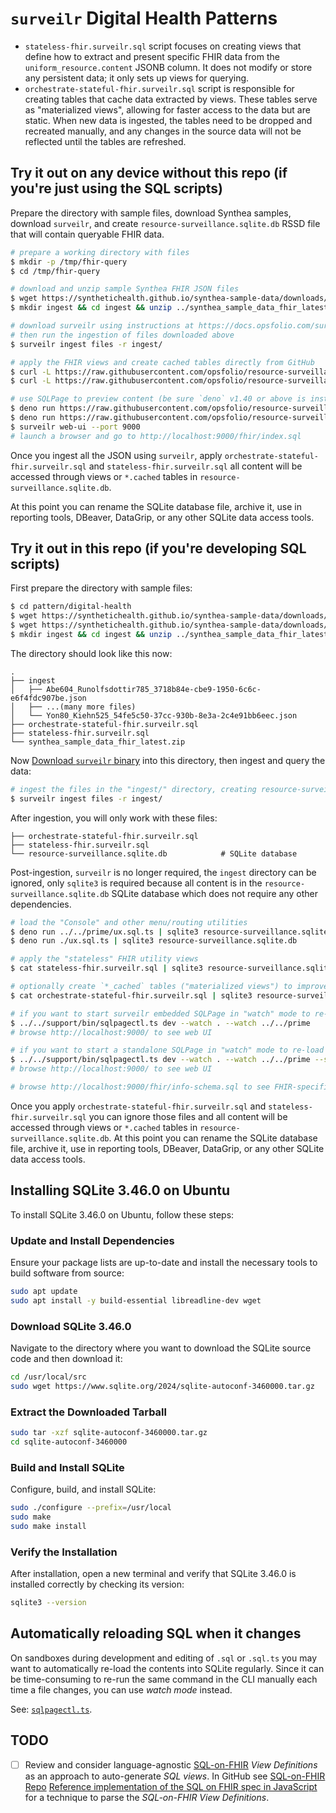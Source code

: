 # `surveilr` Digital Health Patterns

- `stateless-fhir.surveilr.sql` script focuses on creating views that define how
  to extract and present specific FHIR data from the `uniform_resource.content`
  JSONB column. It does not modify or store any persistent data; it only sets up
  views for querying.
- `orchestrate-stateful-fhir.surveilr.sql` script is responsible for creating
  tables that cache data extracted by views. These tables serve as "materialized
  views", allowing for faster access to the data but are static. When new data
  is ingested, the tables need to be dropped and recreated manually, and any
  changes in the source data will not be reflected until the tables are
  refreshed.

## Try it out on any device without this repo (if you're just using the SQL scripts)

Prepare the directory with sample files, download Synthea samples, download
`surveilr`, and create `resource-surveillance.sqlite.db` RSSD file that will
contain queryable FHIR data.

```bash
# prepare a working directory with files
$ mkdir -p /tmp/fhir-query
$ cd /tmp/fhir-query

# download and unzip sample Synthea FHIR JSON files
$ wget https://synthetichealth.github.io/synthea-sample-data/downloads/latest/synthea_sample_data_fhir_latest.zip
$ mkdir ingest && cd ingest && unzip ../synthea_sample_data_fhir_latest.zip && cd ..

# download surveilr using instructions at https://docs.opsfolio.com/surveilr/how-to/installation-guide
# then run the ingestion of files downloaded above
$ surveilr ingest files -r ingest/

# apply the FHIR views and create cached tables directly from GitHub
$ curl -L https://raw.githubusercontent.com/opsfolio/resource-surveillance-commons/main/pattern/digital-health/stateless-fhir.surveilr.sql | sqlite3 resource-surveillance.sqlite.db
$ curl -L https://raw.githubusercontent.com/opsfolio/resource-surveillance-commons/main/pattern/digital-health/orchestrate-stateful-fhir.surveilr.sql | sqlite3 resource-surveillance.sqlite.db

# use SQLPage to preview content (be sure `deno` v1.40 or above is installed)
$ deno run https://raw.githubusercontent.com/opsfolio/resource-surveillance-commons/main/prime/ux.sql.ts | sqlite3 resource-surveillance.sqlite.db
$ deno run https://raw.githubusercontent.com/opsfolio/resource-surveillance-commons/main/pattern/digital-health/ux.sql.ts | sqlite3 resource-surveillance.sqlite.db
$ surveilr web-ui --port 9000
# launch a browser and go to http://localhost:9000/fhir/index.sql
```

Once you ingest all the JSON using `surveilr`, apply
`orchestrate-stateful-fhir.surveilr.sql` and `stateless-fhir.surveilr.sql` all
content will be accessed through views or `*.cached` tables in
`resource-surveillance.sqlite.db`.

At this point you can rename the SQLite database file, archive it, use in
reporting tools, DBeaver, DataGrip, or any other SQLite data access tools.

## Try it out in this repo (if you're developing SQL scripts)

First prepare the directory with sample files:

```bash
$ cd pattern/digital-health
$ wget https://synthetichealth.github.io/synthea-sample-data/downloads/latest/synthea_sample_data_fhir_latest.zip
$ wget https://synthetichealth.github.io/synthea-sample-data/downloads/10k_synthea_covid19_csv.zip
$ mkdir ingest && cd ingest && unzip ../synthea_sample_data_fhir_latest.zip ../10k_synthea_covid19_csv.zip && cd ..
```

The directory should look like this now:

```
.
├── ingest
│   ├── Abe604_Runolfsdottir785_3718b84e-cbe9-1950-6c6c-e6f4fdc907be.json
│   ├── ...(many more files)
│   └── Yon80_Kiehn525_54fe5c50-37cc-930b-8e3a-2c4e91bb6eec.json
├── orchestrate-stateful-fhir.surveilr.sql
├── stateless-fhir.surveilr.sql
└── synthea_sample_data_fhir_latest.zip
```

Now
[Download `surveilr` binary](https://docs.opsfolio.com/surveilr/how-to/installation-guide/)
into this directory, then ingest and query the data:

```bash
# ingest the files in the "ingest/" directory, creating resource-surveillance.sqlite.db
$ surveilr ingest files -r ingest/
```

After ingestion, you will only work with these files:

```
├── orchestrate-stateful-fhir.surveilr.sql
├── stateless-fhir.surveilr.sql 
└── resource-surveillance.sqlite.db            # SQLite database
```

Post-ingestion, `surveilr` is no longer required, the `ingest` directory can be
ignored, only `sqlite3` is required because all content is in the
`resource-surveillance.sqlite.db` SQLite database which does not require any
other dependencies.

```bash
# load the "Console" and other menu/routing utilities
$ deno run ../../prime/ux.sql.ts | sqlite3 resource-surveillance.sqlite.db
$ deno run ./ux.sql.ts | sqlite3 resource-surveillance.sqlite.db

# apply the "stateless" FHIR utility views
$ cat stateless-fhir.surveilr.sql | sqlite3 resource-surveillance.sqlite.db

# optionally create `*_cached` tables ("materialized views") to improve performance
$ cat orchestrate-stateful-fhir.surveilr.sql | sqlite3 resource-surveillance.sqlite.db

# if you want to start surveilr embedded SQLPage in "watch" mode to re-load files automatically
$ ../../support/bin/sqlpagectl.ts dev --watch . --watch ../../prime
# browse http://localhost:9000/ to see web UI

# if you want to start a standalone SQLPage in "watch" mode to re-load files automatically
$ ../../support/bin/sqlpagectl.ts dev --watch . --watch ../../prime --standalone
# browse http://localhost:9000/ to see web UI

# browse http://localhost:9000/fhir/info-schema.sql to see FHIR-specific 
```

Once you apply `orchestrate-stateful-fhir.surveilr.sql` and
`stateless-fhir.surveilr.sql` you can ignore those files and all content will be
accessed through views or `*.cached` tables in
`resource-surveillance.sqlite.db`. At this point you can rename the SQLite
database file, archive it, use in reporting tools, DBeaver, DataGrip, or any
other SQLite data access tools.

##  Installing SQLite 3.46.0 on Ubuntu

To install SQLite 3.46.0 on Ubuntu, follow these steps:

### Update and Install Dependencies

Ensure your package lists are up-to-date and install the necessary tools to build software from source:

```bash
sudo apt update
sudo apt install -y build-essential libreadline-dev wget
```
###  Download SQLite 3.46.0
Navigate to the directory where you want to download the SQLite source code and then download it:
```bash
cd /usr/local/src
sudo wget https://www.sqlite.org/2024/sqlite-autoconf-3460000.tar.gz
```
###  Extract the Downloaded Tarball
```bash
sudo tar -xzf sqlite-autoconf-3460000.tar.gz
cd sqlite-autoconf-3460000
```
###  Build and Install SQLite
Configure, build, and install SQLite:
```bash
sudo ./configure --prefix=/usr/local
sudo make
sudo make install
```
###  Verify the Installation
After installation, open a new terminal and verify that SQLite 3.46.0 is installed correctly by checking its version:
```bash
sqlite3 --version
```
## Automatically reloading SQL when it changes

On sandboxes during development and editing of `.sql` or `.sql.ts` you may want
to automatically re-load the contents into SQLite regularly. Since it can be
time-consuming to re-run the same command in the CLI manually each time a file
changes, you can use _watch mode_ instead.

See: [`sqlpagectl.ts`](../../support/bin/sqlpagectl.ts).

## TODO

- [ ] Review and consider language-agnostic
      [SQL-on-FHIR](https://build.fhir.org/ig/FHIR/sql-on-fhir-v2) _View
      Definitions_ as an approach to auto-generate _SQL views_. In GitHub see
      [SQL-on-FHIR Repo](https://github.com/FHIR/sql-on-fhir-v2)
      [Reference implementation of the SQL on FHIR spec in JavaScript](https://github.com/FHIR/sql-on-fhir-v2/tree/master/sof-js)
      for a technique to parse the _SQL-on-FHIR View Definitions_.
